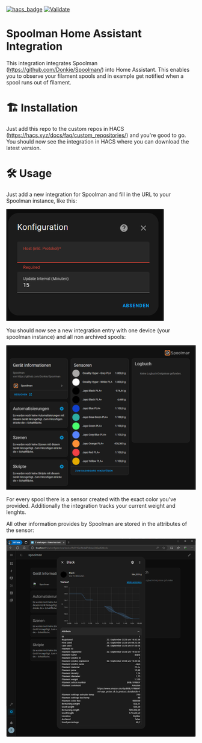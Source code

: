 
[![hacs_badge](https://img.shields.io/badge/HACS-Custom-41BDF5.svg)](https://github.com/hacs/integration) [![Validate](https://github.com/Disane87/spoolman-homeassistant/actions/workflows/validate.yml/badge.svg)](https://github.com/Disane87/spoolman-homeassistant/actions/workflows/validate.yml)


# Spoolman Home Assistant Integration

This integration integrates Spoolman (https://github.com/Donkie/Spoolman/) into Home Assistant. This enables you to observe your filament spools and in example get notified when a spool runs out of filament.

# 🏗️ Installation
Just add this repo to the custom repos in HACS (https://hacs.xyz/docs/faq/custom_repositories/) and you're good to go. You should now see the integration in HACS where you can download the latest version.

# 🛠️ Usage
Just add a new integration for Spoolman and fill in the URL to your Spoolman instance, like this:

![image](https://github.com/Disane87/spoolman-homeassistant/blob/main/resources/images/spoolman-integration-config.png?raw=true)

You should now see a new integration entry with one device (your spoolman instance) and all non archived spools:

![image](https://github.com/Disane87/spoolman-homeassistant/blob/main/resources/images/spoolman-integration-hass.png?raw=true)

For every spool there is a sensor created with the exact color you've provided. Additionally the integration tracks your current weight and lenghts.

All other information provides by Spoolman are stored in the attributes of the sensor:

![image](https://github.com/Disane87/spoolman-homeassistant/blob/main/resources/images/spoolman-integration-sensor.png?raw=true)
